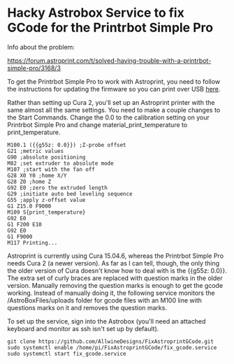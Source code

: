 Hacky Astrobox Service to fix GCode for the Printrbot Simple Pro
================================================================

Info about the problem:

https://forum.astroprint.com/t/solved-having-trouble-with-a-printrbot-simple-pro/3168/3

To get the Printrbot Simple Pro to work with Astroprint, you need to follow
the instructions for updating the firmware so you can print over USB [here](https://printrbot.zendesk.com/hc/en-us/articles/115000151583-Printing-via-USB-on-Cura-2-with-Your-Printrbot-Simple-Pro?mobile_site=true).

Rather than setting up Cura 2, you'll set up an Astroprint printer with the
same almost all the same settings. You need to make a couple changes to the Start Commands. 
Change the 0.0 to the calibration setting on your Printrbot Simple Pro and
change material_print_temperature to print_temperature.

```
M100.1 ({{g55z: 0.0}}) ;Z-probe offset
G21 ;metric values
G90 ;absolute positioning
M82 ;set extruder to absolute mode
M107 ;start with the fan off
G28 X0 Y0 ;home X/Y
G28 Z0 ;home Z
G92 E0 ;zero the extruded length
G29 ;initiate auto bed leveling sequence
G55 ;apply z-offset value
G1 Z15.0 F9000
M109 S{print_temperature}
G92 E0
G1 F200 E10
G92 E0
G1 F9000
M117 Printing...
```

Astroprint is currently using Cura 15.04.6, whereas the Printrbot Simple Pro
needs Cura 2 (a newer version). As far as I can tell, though, the only thing
the older version of Cura doesn't know how to deal with is the {{g55z: 0.0}}.
The extra set of curly braces are replaced with question marks in the older version.
Manually removing the question marks is enough to get the gcode working. Instead
of manually doing it, the following service monitors the /AstroBoxFiles/uploads folder
for gcode files with an M100 line with questions marks on it and removes the question
marks.

To set up the service, sign into the Astrobox (you'll need an attached keyboard
and monitor as ssh isn't set up by default).

```
git clone https://github.com/AllwineDesigns/FixAstroprintGCode.git
sudo systemctl enable /home/pi/FixAstroprintGCode/fix_gcode.service
sudo systemctl start fix_gcode.service
```
